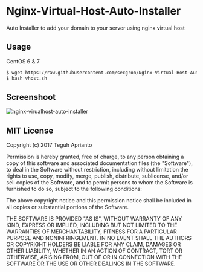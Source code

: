 # Nginx-Virtual-Host-Auto-Installer
Auto Installer to add your domain to your server using nginx virtual host

## Usage ##

CentOS 6 & 7
```bash
$ wget https://raw.githubusercontent.com/secgron/Nginx-Virtual-Host-Auto-Installer/master/vhost.sh -O vhost.sh
$ bash vhost.sh
```
## Screenshoot ##
![nginx-virualhost-auto-installer](https://raw.githubusercontent.com/teguhmicro/Nginx-Virtual-Host-Auto-Installer/master/nginx-vhost-auto-installer.PNG)


## MIT License ##

Copyright (c) 2017 Teguh Aprianto

Permission is hereby granted, free of charge, to any person obtaining a copy
of this software and associated documentation files (the "Software"), to deal
in the Software without restriction, including without limitation the rights
to use, copy, modify, merge, publish, distribute, sublicense, and/or sell
copies of the Software, and to permit persons to whom the Software is
furnished to do so, subject to the following conditions:

The above copyright notice and this permission notice shall be included in all
copies or substantial portions of the Software.

THE SOFTWARE IS PROVIDED "AS IS", WITHOUT WARRANTY OF ANY KIND, EXPRESS OR
IMPLIED, INCLUDING BUT NOT LIMITED TO THE WARRANTIES OF MERCHANTABILITY,
FITNESS FOR A PARTICULAR PURPOSE AND NONINFRINGEMENT. IN NO EVENT SHALL THE
AUTHORS OR COPYRIGHT HOLDERS BE LIABLE FOR ANY CLAIM, DAMAGES OR OTHER
LIABILITY, WHETHER IN AN ACTION OF CONTRACT, TORT OR OTHERWISE, ARISING FROM,
OUT OF OR IN CONNECTION WITH THE SOFTWARE OR THE USE OR OTHER DEALINGS IN THE
SOFTWARE.
